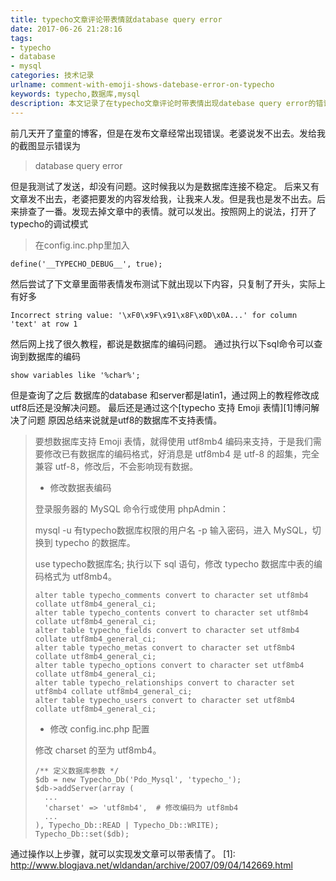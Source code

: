 ```yaml
---
title: typecho文章评论带表情就database query error
date: 2017-06-26 21:28:16
tags:
- typecho
- database
- mysql
categories: 技术记录
urlname: comment-with-emoji-shows-datebase-error-on-typecho
keywords: typecho,数据库,mysql
description: 本文记录了在typecho文章评论时带表情出现datebase query error的错误的解决办法。
---
```

前几天开了童童的博客，但是在发布文章经常出现错误。老婆说发不出去。发给我的截图显示错误为

> database query error

但是我测试了发送，却没有问题。这时候我以为是数据库连接不稳定。
后来又有文章发不出去，老婆把要发的内容发给我，让我来人发。但是我也是发不出去。后来排查了一番。发现去掉文章中的表情。就可以发出。按照网上的说法，打开了typecho的调试模式
<!--more-->


> 在config.inc.php里加入

    define('__TYPECHO_DEBUG__', true);

然后尝试了下文章里面带表情发布测试下就出现以下内容，只复制了开头，实际上有好多

    Incorrect string value: '\xF0\x9F\x91\x8F\x0D\x0A...' for column 'text' at row 1

然后网上找了很久教程，都说是数据库的编码问题。
通过执行以下sql命令可以查询到数据库的编码

    show variables like '%char%';

但是查询了之后 数据库的database 和server都是latin1，通过网上的教程修改成utf8后还是没解决问题。
最后还是通过这个[typecho 支持 Emoji 表情][1]博问解决了问题
原因总结来说就是utf8的数据库不支持表情。

> 要想数据库支持 Emoji 表情，就得使用 utf8mb4 编码来支持，于是我们需要修改已有数据库的编码格式，好消息是 utf8mb4 是 utf-8 的超集，完全兼容 utf-8，修改后，不会影响现有数据。
>
>  
>
>  
>
>  - 修改数据表编码
>
> 登录服务器的 MySQL 命令行或使用 phpAdmin：
>
> mysql -u 有typecho数据库权限的用户名 -p 输入密码，进入 MySQL，切换到 typecho 的数据库。
>
> use typecho数据库名; 执行以下 sql 语句，修改 typecho 数据库中表的编码格式为 utf8mb4。
>
>     alter table typecho_comments convert to character set utf8mb4 collate utf8mb4_general_ci;
>     alter table typecho_contents convert to character set utf8mb4 collate utf8mb4_general_ci;
>     alter table typecho_fields convert to character set utf8mb4 collate utf8mb4_general_ci;
>     alter table typecho_metas convert to character set utf8mb4 collate utf8mb4_general_ci;
>     alter table typecho_options convert to character set utf8mb4 collate utf8mb4_general_ci;
>     alter table typecho_relationships convert to character set utf8mb4 collate utf8mb4_general_ci;
>     alter table typecho_users convert to character set utf8mb4 collate utf8mb4_general_ci;
>
>  - 修改 config.inc.php 配置
>
> 修改 charset 的至为 utf8mb4。
>
>     /** 定义数据库参数 */
>     $db = new Typecho_Db('Pdo_Mysql', 'typecho_');
>     $db->addServer(array (
>       ...
>       'charset' => 'utf8mb4',  # 修改编码为 utf8mb4
>       ...
>     ), Typecho_Db::READ | Typecho_Db::WRITE);
>     Typecho_Db::set($db);


 通过操作以上步骤，就可以实现发文章可以带表情了。
  [1]: http://www.blogjava.net/wldandan/archive/2007/09/04/142669.html
